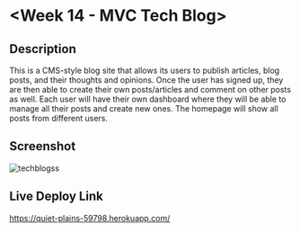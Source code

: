 # <Week 14 - MVC Tech Blog>

## Description

This is a CMS-style blog site that allows its users to publish articles, blog posts, and their thoughts and opinions. Once the user has signed up, they are then able to create their own posts/articles and comment on other posts as well. Each user will have their own dashboard where they will be able to manage all their posts and create new ones. The homepage will show all posts from different users.

## Screenshot

![techblogss](https://user-images.githubusercontent.com/111789697/213332380-633441d7-93d6-455f-bf2c-bf5150d0a8f0.png)

## Live Deploy Link

https://quiet-plains-59798.herokuapp.com/

